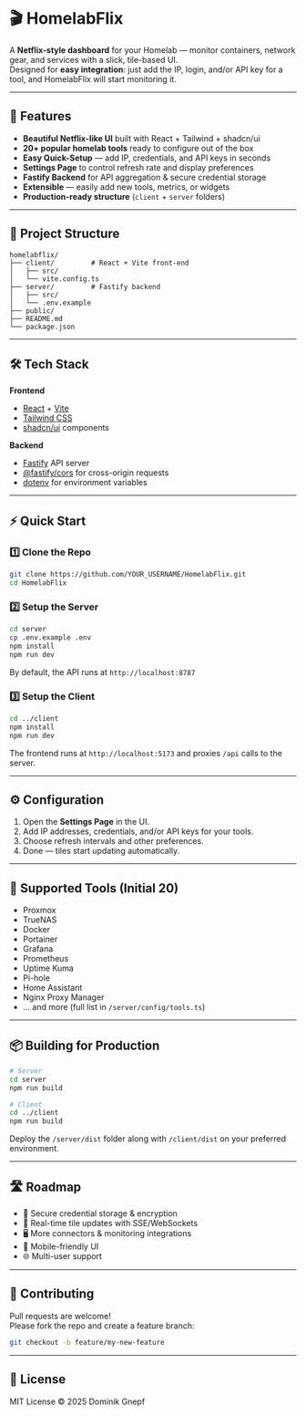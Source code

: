 # 🎬 HomelabFlix

A **Netflix-style dashboard** for your Homelab — monitor containers, network gear, and services with a slick, tile-based UI.  
Designed for **easy integration**: just add the IP, login, and/or API key for a tool, and HomelabFlix will start monitoring it.

---

## 🚀 Features

- **Beautiful Netflix-like UI** built with React + Tailwind + shadcn/ui
- **20+ popular homelab tools** ready to configure out of the box
- **Easy Quick-Setup** — add IP, credentials, and API keys in seconds
- **Settings Page** to control refresh rate and display preferences
- **Fastify Backend** for API aggregation & secure credential storage
- **Extensible** — easily add new tools, metrics, or widgets
- **Production-ready structure** (`client` + `server` folders)

---

## 📂 Project Structure

```plaintext
homelabflix/
├── client/         # React + Vite front-end
│   ├── src/
│   └── vite.config.ts
├── server/         # Fastify backend
│   ├── src/
│   └── .env.example
├── public/
├── README.md
└── package.json
```

---

## 🛠️ Tech Stack

**Frontend**
- [React](https://react.dev/) + [Vite](https://vitejs.dev/)
- [Tailwind CSS](https://tailwindcss.com/)
- [shadcn/ui](https://ui.shadcn.com/) components

**Backend**
- [Fastify](https://fastify.dev/) API server
- [@fastify/cors](https://github.com/fastify/fastify-cors) for cross-origin requests
- [dotenv](https://github.com/motdotla/dotenv) for environment variables

---

## ⚡ Quick Start

### 1️⃣ Clone the Repo
```bash
git clone https://github.com/YOUR_USERNAME/HomelabFlix.git
cd HomelabFlix
```

### 2️⃣ Setup the Server
```bash
cd server
cp .env.example .env
npm install
npm run dev
```
By default, the API runs at `http://localhost:8787`

### 3️⃣ Setup the Client
```bash
cd ../client
npm install
npm run dev
```
The frontend runs at `http://localhost:5173` and proxies `/api` calls to the server.

---

## ⚙️ Configuration

1. Open the **Settings Page** in the UI.
2. Add IP addresses, credentials, and/or API keys for your tools.
3. Choose refresh intervals and other preferences.
4. Done — tiles start updating automatically.

---

## 🧩 Supported Tools (Initial 20)
- Proxmox
- TrueNAS
- Docker
- Portainer
- Grafana
- Prometheus
- Uptime Kuma
- Pi-hole
- Home Assistant
- Nginx Proxy Manager
- ... and more (full list in `/server/config/tools.ts`)

---

## 📦 Building for Production

```bash
# Server
cd server
npm run build

# Client
cd ../client
npm run build
```

Deploy the `/server/dist` folder along with `/client/dist` on your preferred environment.

---

## 🛣️ Roadmap

- 🔐 Secure credential storage & encryption
- 📡 Real-time tile updates with SSE/WebSockets
- 🖥️ More connectors & monitoring integrations
- 📱 Mobile-friendly UI
- 🌐 Multi-user support

---

## 🤝 Contributing

Pull requests are welcome!  
Please fork the repo and create a feature branch:
```bash
git checkout -b feature/my-new-feature
```

---

## 📜 License

MIT License © 2025 Dominik Gnepf
```
